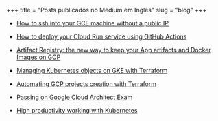 +++
title = "Posts publicados no Medium em Inglês"
slug = "blog"
+++

* [How to ssh into your GCE machine without a public IP](https://medium.com/google-cloud/how-to-ssh-into-your-gce-machine-without-a-public-ip-4d78bd23309e?source=friends_link&sk=f514e7a52d6fac3171f40518bf02e267)

* [How to deploy your Cloud Run service using GitHub Actions](https://medium.com/google-cloud/how-to-deploy-your-cloud-run-service-using-github-actions-e5b6a6f597a3?source=friends_link&sk=6f99afd6d910053ac1589a07010d557b)

* [Artifact Registry: the new way to keep your App artifacts and Docker Images on GCP](https://medium.com/google-cloud/artifact-registry-the-new-way-to-keep-your-app-artifacts-and-docker-images-on-gcp-d1a72da09ff9?source=friends_link&sk=9da37b0d252ac5c74ed9814bdcc221e1)

* [Managing Kubernetes objects on GKE with Terraform](https://femrtnz.medium.com/managing-kubernetes-objects-with-terraform-a1b57f433b1b?sk=971d2b2a1c45235298b01161799c4a95)

* [Automating GCP projects creation with Terraform](https://femrtnz.medium.com/automating-gcp-projects-with-terraform-d571f0d94742?sk=ed6348e914711abd20a035e202df53d7)

* [Passing on Google Cloud Architect Exam](https://femrtnz.medium.com/passing-on-google-cloud-architect-exam-e362baf2222b?sk=0b6c7c054a99c0dcb1b1c26c9881a56c)

* [High productivity working with Kubernetes](https://femrtnz.medium.com/high-productivity-working-with-kubernetes-5b59c39480a5)


